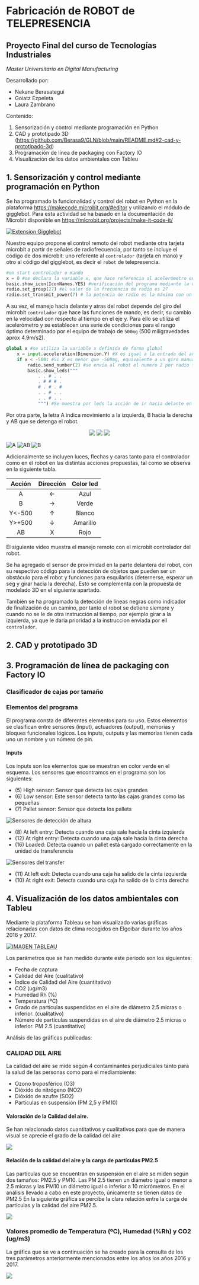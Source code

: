 # Fabricación de ROBOT de TELEPRESENCIA
## Proyecto Final del curso de Tecnologías Industriales
*Master Universitario en Digital Manufacturing*

Desarrollado por:
* Nekane Berasategui
* Goiatz Ezpeleta
* Laura Zambrano


Contenido:
1. Sensorización y control mediante programación en Python
2. CAD y prototipado 3D (https://github.com/Berasa9/GLN/blob/main/README.md#2-cad-y-prototipado-3d)
3. Programación de línea de packaging con Factory IO
4. Visualización de los datos ambientales con Tableu

## 1. Sensorización y control mediante programación en Python
Se ha programado la funcionalidad y control del robot en Python en la plataforma https://makecode.microbit.org/#editor y utilizando el módulo de gigglebot. Para esta actividad se ha basado en la documentación de Microbit disponible en https://microbit.org/projects/make-it-code-it/

[![Extension Gigglebot](/img/ext_giggle.PNG)](https://gigglebot.io/)


Nuestro equipo propone el control remoto del robot mediante otra tarjeta microbit a partir de señales de radiofrecuencia, por tanto se incluye el código de dos microbit: uno referente al ```controlador``` (tarjeta en mano) y otro al código del gigglebot, es decir el ```robot``` de telepresencia.

```py
#on start controlador o mando
x = 0 #se declara la variable x, que hace referencia al acelerómetro en la coordinada "Y" del controlador
basic.show_icon(IconNames.YES) #verificación del programa mediante la visualización en led del check (✔)
radio.set_group(27) #el valor de la frecuencia de radio es 27
radio.set_transmit_power(7) # la potencia de radio es la máxima con un valor de 7

```
A su vez, el manejo hacia delante y atras del robot depende del giro del microbit ```controlador``` que hace las funciones de mando, es decir, su cambio en la velocidad con respecto al tiempo en el eje y. Para ello se utiliza el acelerómetro y se establecen una serie de condiciones para el rango óptimo determinado por el equipo de trabajo de ```500mg``` (500 miligravedades aprox 4.9m/s2).

```py
global x #se utiliza la variable x definida de forma global
    x = input.acceleration(Dimension.Y) #X es igual a la entrada del acelerómetro en dirección Y
    if x < -500: #Si X es menor que -500mg, equivalente a un giro manual hacia delante del controlador
        radio.send_number(2) #se envia al robot el numero 2 por radio frecuencia
        basic.show_leds("""
            . . # . .
            . # # # .
            # . # . #
            . . # . .
            . . # . .
            """) #Se muestra por leds la acción de ir hacia delante en el mando
 ```

Por otra parte, la letra A indica movimiento a la izquierda, B hacia la derecha y AB que se detenga el robot. 

<p align="center">
    <img src = /img/A.png>
    <img src = /img/AB.png>
    <img src = /img/B.png>
</p>

![A](/img/A.png)
![AB](/img/AB.png)
![B](/img/B.png)

Adicionalmente se incluyen luces, flechas y caras tanto para el controlador como en el robot en las distintas acciones propuestas, tal como se observa en la siguiente tabla.

| Acción        | Dirección     | Color led   |
|:-------------:|:-------------:|:-------:|
| A             | ←             | Azul    |
| B             | →             | Verde   |                                        
| Y<-500        | ↑             | Blanco  |                                         
| Y>+500        | ↓             | Amarillo|                                         
|    AB         | X             | Rojo    |                                                                                  
                                                                                 
El siguiente video muestra el manejo remoto con el microbit controlador del robot.



Se ha agregado el sensor de proximidad en la parte delantera del robot, con su respectivo código para la detección de objetos que pueden ser un obstáculo para el robot y funciones para esquilarlos (deternerse, esperar un seg y girar hacia la derecha). Esto se complementa con la propuesta de modelado 3D en el siguiente apartado.



También se ha programado la detección de líneas negras como indicador de finalización de un camino, por tanto el robot se detiene siempre y cuando no se le de otra instrucción al tiempo, por ejemplo girar a la izquierda, ya que le daria prioridad a la instruccion enviada por ell ```controlador```.



## 2. CAD y prototipado 3D
## 3. Programación de línea de packaging con Factory IO

### Clasificador de cajas por tamaño


### Elementos del programa
El programa consta de diferentes elementos para su uso. Estos elementos se clasifican entre sensores (input), actuadores (output), memorias y bloques funcionales lógicos.
Los inputs, outputs y las memorias tienen cada uno un nombre y un número de pin.

#### Inputs
Los inputs son los elementos que se muestran en color verde en el esquema. Los sensores que encontramos en el programa son los siguientes:
* (5) High sensor: Sensor que detecta las cajas grandes 
* (6) Low sensor: Este sensor detecta tanto las cajas grandes como las pequeñas
* (7) Pallet sensor: Sensor que detecta los pallets

![Sensores de detección de altura](/img/1.png)

*	(8) At left entry:	 Detecta cuando una caja sale hacia la cinta izquierda
*	(12) At right entry: Detecta cuando una caja sale hacia la cinta derecha
*	(16) Loaded: Detecta cuando un pallet está cargado correctamente en la unidad de transferencia

![Sensores del transfer](/img/2.png)

*	(11) At left exit: Detecta cuando una caja ha salido de la cinta izquierda
*	(10) At right exit: Detecta cuando una caja ha salido de la cinta derecha

## 4. Visualización de los datos ambientales con Tableu 
Mediante la plataforma Tableau se han visualizado varias gráficas relacionadas con datos de clima recogidos en Elgoibar durante los años 2016 y 2017. 

[![IMAGEN TABLEAU](/img/tableau.PNG)](https://public.tableau.com/views/dashboard_16082122007840/Dashboard1?:showVizHome=no#2)

Los parámetros que se han medido durante este periodo son los siguientes:

* Fecha de captura
* Calidad del Aire (cualitativo)
* Índice de Calidad del Aire (cuantitativo)
* CO2 (ug/m3)
* Humedad Rh (%)
* Temperatura (ºC)
* Grado de partículas suspendidas en el aire de diámetro 2.5 micras o inferior. (cualitativo)
* Número de partículas suspendidas en el aire de diámetro 2.5 micras o inferior. PM 2.5 (cuantitativo)


Análisis de las gráficas publicadas: 
### CALIDAD DEL AIRE
La calidad del aire se mide según 4 contaminantes perjudiciales tanto para la salud de las personas como para el mediambiente:
* Ozono troposférico (O3)
* Dióxido de nitrógeno (NO2)
* Dióxido de azufre (SO2)
* Partículas en suspensión (PM 2,5 y PM10)

#### Valoración de la Calidad del aire. 
Se han relacionado datos cuantitativos y cualitativos para que de manera visual se aprecie el grado de la calidad del aire

![](/img/calidad_aire.PNG)

#### Relación de la calidad del aire y la carga de partículas PM2.5
Las partículas que se encuentran en suspensión en el aire se miden según dos tamaños: PM2.5 y PM10. Las PM 2.5 tienen un diámetro igual o menor a 2.5 micras y las PM10 un diámetro igual o inferior a 10 micrómetros. En el análisis llevado a cabo en este proyecto, únicamente se tienen datos de PM2.5
En la siguiente gráfica se percibe la clara relación entre la carga de partículas y la calidad del aire PM2.5. 


![](/img/HOJA_10.PNG)

### Valores promedio de Temperatura (ºC), Humedad (%Rh) y CO2 (ug/m3)
La gráfica que se ve a continuación se ha creado para la consulta de los tres parámetros anteriormente mencionados entre los años los años 2016 y 2017.

![](/img/HOJA_9.PNG)



       
